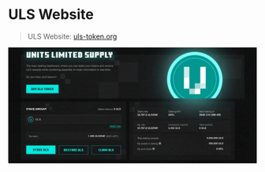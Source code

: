 # ULS Website
> ULS Website: [uls-token.org](https://uls-token.org/)


[![uls-token.org](/assets/uls_website.png)](http://uls-token.org/)
